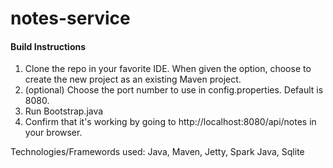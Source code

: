 # notes-service

#### Build Instructions
1. Clone the repo in your favorite IDE.  When given the option, choose to create the new project as an existing Maven project.
2. (optional) Choose the port number to use in config.properties.  Default is 8080.
3. Run Bootstrap.java
4. Confirm that it's working by going to http://localhost:8080/api/notes in your browser.

Technologies/Framewords used: Java, Maven, Jetty, Spark Java, Sqlite
